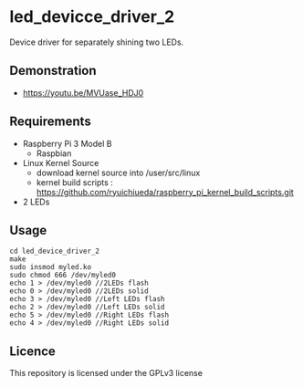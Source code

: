 # led_devicce_driver_2
Device driver for separately shining two LEDs.

## Demonstration
- https://youtu.be/MVUase_HDJ0

## Requirements
- Raspberry Pi 3 Model B
  - Raspbian
- Linux Kernel Source
  - download kernel source into /user/src/linux
  - kernel build scripts : https://github.com/ryuichiueda/raspberry_pi_kernel_build_scripts.git
- 2 LEDs

## Usage
```
cd led_device_driver_2
make
sudo insmod myled.ko
sudo chmod 666 /dev/myled0
echo 1 > /dev/myled0 //2LEDs flash
echo 0 > /dev/myled0 //2LEDs solid
echo 3 > /dev/myled0 //Left LEDs flash
echo 2 > /dev/myled0 //Left LEDs solid
echo 5 > /dev/myled0 //Right LEDs flash
echo 4 > /dev/myled0 //Right LEDs solid
```

## Licence
This repository is licensed under the GPLv3 license
